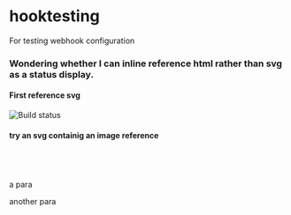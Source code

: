 # hooktesting
For testing webhook configuration

### Wondering whether I can inline reference html rather than svg as a status display.

#### First reference svg

![Build status](http://brownsmeet.com/githubhook/vishaps-status.svg)

#### try an svg containig an image reference

<svg width="100" height="40"
     xmlns="http://www.w3.org/2000/svg" version="1.1"
     xmlns:xlink="http://www.w3.org/1999/xlink"
     font-family="Verdana" font-size="12px" fill="#c0c0c0">

<rect x="3" y="3" width="80" height="30"
      rx="20" ry="20" fill="#404040"
      stroke="#d5850d" stroke-width="4"/>
</svg>

a para

another para
